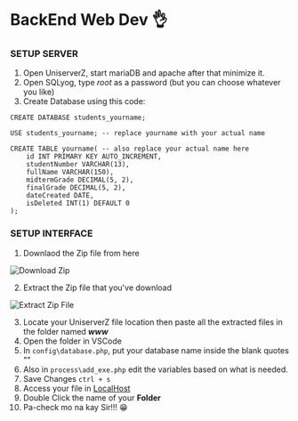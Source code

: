 # BackEnd Web Dev :ok_hand:		

### SETUP SERVER 
1. Open UniserverZ, start mariaDB and apache after that minimize it.
2. Open SQLyog, type _root_ as a password (but you can choose whatever you like)
3. Create Database using this code:
```
CREATE DATABASE students_yourname;

USE students_yourname; -- replace yourname with your actual name

CREATE TABLE yourname( -- also replace your actual name here
	id INT PRIMARY KEY AUTO_INCREMENT,
	studentNumber VARCHAR(13),
	fullName VARCHAR(150),
	midtermGrade DECIMAL(5, 2),
	finalGrade DECIMAL(5, 2),
	dateCreated DATE,
	isDeleted INT(1) DEFAULT 0
);
```

### SETUP INTERFACE
1. Downlaod the Zip file from here


![Download Zip](https://external-content.duckduckgo.com/iu/?u=https%3A%2F%2Fhelpdeskgeek.com%2Fwp-content%2Fpictures%2F2021%2F06%2F11CodeButtonDownloadZip.png&f=1&nofb=1&ipt=dcca7191e9baf8dce77fcdc9e1826c7f7edd83683bce5ddc256296f8f7d345e6&ipo=images)

2. Extract the Zip file that you've download


![Extract Zip File](https://external-content.duckduckgo.com/iu/?u=https%3A%2F%2Fwww.top-password.com%2Fblog%2Fwp-content%2Fuploads%2F2013%2F07%2Fextract-all.png&f=1&nofb=1&ipt=58c023340222f0ed965f05cf14375f7e81f960197f5e40c91ad69517b84914de&ipo=images)

3. Locate your UniserverZ file location then paste all the extracted files in the folder named **_www_**
4. Open the folder in VSCode
5. In `config\database.php`, put your database name inside the blank quotes ""
6. Also in `process\add_exe.php` edit the variables based on what is needed.
7. Save Changes `ctrl + s`
8. Access your file in [LocalHost](http://localhost:81/)
9. Double Click the name of your **Folder**
10. Pa-check mo na kay Sir!!! :grin:	





